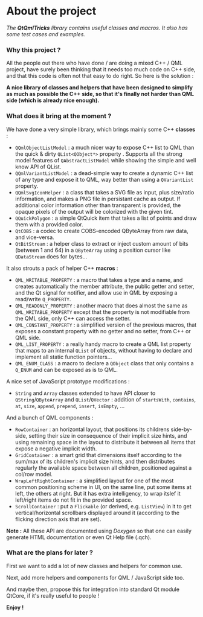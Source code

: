 About the project
=================

_The **QtQmlTricks** library contains useful classes and macros. It also has some test cases and examples._


### Why this project ?
All the people out there who have done / are doing a mixed C++ / QML project, have surely been thinking that it needs too much code on C++ side, and that this code is often not that easy to do right. So here is the solution :

**A nice library of classes and helpers that have been designed to simplify as much as possible the C++ side, so that it's finally not harder than QML side (which is already nice enough).**


### What does it bring at the moment ?

We have done a very simple library, which brings mainly some C++ **classes** :

* `QQmlObjectListModel` : a much nicer way to expose C++ list to QML than the quick & dirty `QList<QObject*>` property . Supports all the strong model features of `QAbstractListModel` while showing the simple and well know API of QList.
* `QQmlVariantListModel` : a dead-simple way to create a dynamic C++ list of any type and expose it to QML, way better than using a `QVariantList` property.
* `QQmlSvgIconHelper` : a class that takes a SVG file as input, plus size/ratio information, and makes a PNG file in persistant cache as output. If additional color information other than transparent is provided, the opaque pixels of the output will be colorized with the given tint.
* `QQuickPolygon` : a simple QtQuick item that takes a list of points and draw them with a provided color.
* `QtCOBS` : a codec to create COBS-encoded QByteArray from raw data, and vice-versa.
* `QtBitStream` : a helper class to extract or inject custom amount of bits (between 1 and 64) in a `QByteArray` using a position cursor like `QDataStream` does for bytes...

It also strouts a pack of helper C++ **macros** :

* `QML_WRITABLE_PROPERTY` : a macro that takes a type and a name, and creates automatically the member attribute, the public getter and setter, and the Qt signal for notifier, and allow use in QML by exposing a read/write `Q_PROPERTY`.
* `QML_READONLY_PROPERTY` : another macro that does almost the same as `QML_WRITABLE_PROPERTY` except that the property is not modifiable from the QML side, only C++ can access the setter.
* `QML_CONSTANT_PROPERTY` : a simplified version of the previous macros, that exposes a constant property with no getter and no setter, from C++ or QML side.
* `QML_LIST_PROPERTY` : a really handy macro to create a QML list property that maps to an internal `QList` of objects, without having to declare and implement all static function pointers...
* `QML_ENUM_CLASS` : a macro to declare a `QObject` class that only contains a `Q_ENUM` and can be exposed as is to QML.

A nice set of JavaScript prototype modifications :

* `String` and `Array` classes extended to have API closer to `QString`/`QByteArray` and `QList`/`QVector` : addition of `startsWith`, `contains`, `at`, `size`, `append`, `prepend`, `insert`, `isEmpty`, ...

And a bunch of QML components :

* `RowContainer` : an horizontal layout, that positions its childrens side-by-side, setting their size in consequence of their implicit size hints, and using remaining space in the layout to distribute it between all items that expose a negative implicit width.
* `GridContainer` : a smart grid that dimensions itself according to the sum/max of its children's implicit size hints, and then distributes regularly the available space between all children, positioned against a col/row model.
* `WrapLeftRightContainer` : a simplified layout for one of the most common positioning scheme in UI, on the same line, put some items at left, the others at right. But it has extra intelligency, to wrap itslef it left/right items do not fit in the provided space.
* `ScrollContainer` : put a `Flickable` (or derived, e.g. `ListView`) in it to get vertical/horizontal scrollbars displayed around it (according to the flicking direction axis that are set).

**Note :** All these API are documented using _Doxygen_ so that one can easily generate HTML documentation or even Qt Help file (.qch).


### What are the plans for later ?

First we want to add a lot of new classes and helpers for common use.

Next, add more helpers and components for QML / JavaScript side too.

And maybe then, propose this for integration into standard Qt module QtCore, if it's really useful to people !


**Enjoy !**
